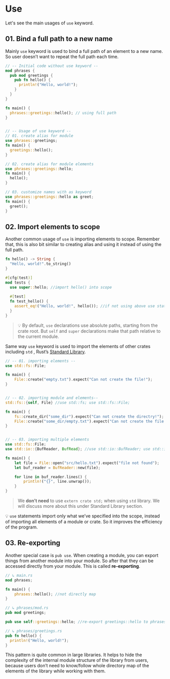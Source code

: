 # Use

Let's see the main usages of `use` keyword.


## 01. Bind a full path to a new name

Mainly `use` keyword is used to bind a full path of an element to a new name. So user doesn’t want to repeat the full path each time.

```rust
// -- Initial code without use keyword --
mod phrases { 
  pub mod greetings { 
    pub fn hello() { 
      println!("Hello, world!");
    }
  }
}

fn main() { 
  phrases::greetings::hello(); // using full path
}


// -- Usage of use keyword --
// 01. create alias for module
use phrases::greetings;
fn main() { 
  greetings::hello();
}

// 02. create alias for module elements
use phrases::greetings::hello;
fn main() { 
  hello();
}

// 03. customize names with as keyword
use phrases::greetings::hello as greet;
fn main() { 
  greet();
}
```


## 02. Import elements to scope

Another common usage of `use` is importing elements to scope. Remember that, this is also bit similar to creating alias and using it instead of using the full path.

```rust
fn hello() -> String {
  "Hello, world!".to_string()
}

#[cfg(test)]
mod tests {
  use super::hello; //import hello() into scope
    
  #[test]
  fn test_hello() {
    assert_eq!("Hello, world!", hello()); //if not using above use statement, we can run same via super::hello()
  }
}
```

> 💡 By default, `use` declarations use absolute paths, starting from the crate root. But `self` and `super` declarations make that path relative to the current module.

Same way `use` keyword is used to import the elements of other crates including `std` , Rust’s [Standard Library](https://github.com/rust-lang/rust/tree/master/src/libstd).

```rust
// -- 01. importing elements --
use std::fs::File;

fn main() {
    File::create("empty.txt").expect("Can not create the file!");
}


// -- 02. importing module and elements--
std::fs::{self, File} //use std::fs; use std::fs::File;

fn main() {
    fs::create_dir("some_dir").expect("Can not create the directry!");
    File::create("some_dir/empty.txt").expect("Can not create the file!");
}


// -- 03. importing multiple elements
use std::fs::File;
use std::io::{BufReader, BufRead}; //use std::io::BufReader; use std::io::BufRead;

fn main() {
    let file = File::open("src/hello.txt").expect("file not found");
    let buf_reader = BufReader::new(file);

    for line in buf_reader.lines() {
        println!("{}", line.unwrap());
    }
}
```

> We **don’t need** to use `extern crate std;` when using `std` library. We will discuss more about this under Standard Library section.

💡 `use` statements import only what we’ve specified into the scope, instead of importing all elements of a module or crate. So it improves the efficiency of the program.


## 03. Re-exporting

Another special case is `pub use`. When creating a module, you can export things from another module into your module. So after that they can be accessed directly from your module. This is called **re-exporting**.

```rust
// ↳ main.rs
mod phrases;

fn main() {
    phrases::hello(); //not directly map
}

// ↳ phrases/mod.rs
pub mod greetings;

pub use self::greetings::hello; //re-export greetings::hello to phrases

// ↳ phrases/greetings.rs
pub fn hello() {
  println!("Hello, world!");
}
```

This pattern is quite common in large libraries. It helps to hide the complexity of the internal module structure of the library from users, because users don’t need to know/follow whole directory map of the elements of the library while working with them.